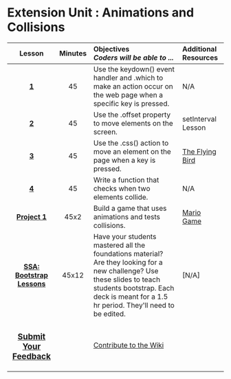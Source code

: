 # Extension Unit : Animations and Collisions




|Lesson|Minutes|Objectives <br> *Coders will be able to ...*|Additional Resources|
|:-------:|:-------:|:-------|:-------|
|[**1**](https://drive.google.com/open?id=1Q3GX36FVCQ5SOvE0kL6ArkfbI448FopDkMwYcY0rWEo)|45| Use the keydown() event handler and .which to make an action occur on the web page when a specific key is pressed. |N/A|
|[**2**](https://drive.google.com/open?id=1Qudx0X3ToTapLhsZrK1HfUgRX7qxsIKi5IAG5LoqnPE)|45| Use the .offset property to move elements on the screen.|setInterval Lesson|(https://docs.google.com/presentation/d/1jWm8e4xggJsYvT_WWwmZa-nqSEJCvH63QGrmsy04h1s/edit#slide=id.gc63b2358e_0_0);
|[**3**](https://drive.google.com/open?id=1bwNSqEng98DfxW3Ow5FzSCEqtFfxwdopTwMrJsLnYTc)|45| Use the .css() action to move an element on the page when a key is pressed.|[The Flying Bird](https://popcode.org/?gist=39b45639dec9f70c4f82c751bff6a82a)|
|[**4**](https://docs.google.com/presentation/d/1KCQeNWg3BNUNy7KCpiU71b7tTHe0VP1L-AwEJ4sSE7w/edit#slide=id.g1d0118cf2a_0_406)|45| Write a function that checks when two elements collide. |N/A|
|[**Project 1**](https://drive.google.com/open?id=1CrE9Sqdpqqqlfb4QLBiXIy97OI1_iTl_xgak1hmrZ3w)|45x2| Build a game that uses animations and tests collisions.|[Mario Game](https://popcode.org/?gist=ca2437d274496930e6d2ed927f17e8b7)|
|[**SSA: Bootstrap Lessons**](https://drive.google.com/open?id=1mvOp1Rw_EUhvxOd0Xschi31Z6dJWRj3U)|45x12| Have your students mastered all the foundations material? Are they looking for a new challenge? Use these slides to teach students bootstrap. Each deck is meant for a 1.5 hr period. They'll need to be edited.|[N/A]|
<h3 align="center"><a href="https://docs.google.com/forms/d/e/1FAIpQLSfx0wkLyw_jSOhWR2yY8GTR8TV2NXYZc40us7aPHnl9bO6WAQ/viewform">Submit Your Feedback</a> || <a href="https://github.com/ScriptEdcurriculum/curriculum17-18/wiki/1.-Foundations#unit-7-variables-value-types-operators-inputval">Contribute to the Wiki</a></h3> 


